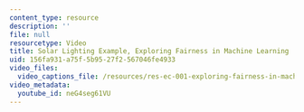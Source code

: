 ```yaml
---
content_type: resource
description: ''
file: null
resourcetype: Video
title: Solar Lighting Example, Exploring Fairness in Machine Learning
uid: 156fa931-a75f-5b95-27f2-567046fe4933
video_files:
  video_captions_file: /resources/res-ec-001-exploring-fairness-in-machine-learning-for-international-development-spring-2020/module-two-ethical-challenges/solar-lighting-example/solar-lighting-example-exploring-fairness-in-machine-learning/neG4seg61VU.vtt
video_metadata:
  youtube_id: neG4seg61VU
---
```

